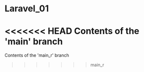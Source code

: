 # Laravel_01
<<<<<<< HEAD
Contents of the 'main' branch
=======
Contents of the 'main_r' branch
>>>>>>> main_r

